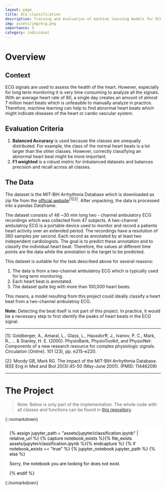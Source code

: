 ```yaml
---
layout: page
title: ECG classification
description: Training and evaluation of machine learning models for ECG classification using nested cross-validation.
img: assets/img/ecg.png
importance: 3
category: individual
---
```


# Overview

## Context

ECG signals are used to assess the health of the heart. However, especially for long term monitoring it is very time consuming to analyze all the signals. With an average heart rate of 80, a single day creates an amount of almost 7 million heart beats which is unfeasible to manually analyze in practice. Therefore, machine learning can help to find abnormal heart beats which might indicate diseases of the heart or cardio vascular system. 

## Evaluation Criteria
1. **Balanced Accuracy** is used because the classes are unequally distributed. For example, the class of the normal heart beats is a lot larger than the other classes. However, correctly classifying an abnormal heart beat might be more important. 
2. **F1 weighted** is a robust metric for imbalanced datasets and balances precision and recall across all classes. 

## The Data

The dataset is the MIT-BIH Arrhythmia Database which is downloaded as zip file from the [official website](https://physionet.org/content/mitdb/1.0.0/)<sup>[1]</sup><sup>[2]</sup>. After unpacking, the data is processed into a pandas Dataframe. 

The dataset consists of 48 ~30 min long two - channel ambulatory ECG recordings which was collected from 47 subjects. A two-channel ambulatroy ECG is a portable device used to monitor and record a patients heart activity over an extended period. The recordings have a resolution of 360 samples per second. Each record as annotated by at least two independent cardiologists. 
The goal is to predict these annotation and to classify the individual heart beat. Therefore, the values at different time points are the data while the annotation is the target to be predicted. 

This dataset is suitable for the task described above for several reasons: 
1. The data is from a two-channel ambulatroy ECG which is typically used for long term monitoring.
2. Each heart beat is annotated.
3. The dataset quite big with more than 100,000 heart beats. 

This means, a model resulting from this project could ideally classify a heart beat from a two-channel ambulatroy ECG.

**Note:** Detecting the beat itself is not part of this project. In practice, it would be a necessary step to first identify the peaks of heart beats in the ECG signal. 

---
[1]: Goldberger, A., Amaral, L., Glass, L., Hausdorff, J., Ivanov, P. C., Mark, R., ... & Stanley, H. E. (2000). PhysioBank, PhysioToolkit, and PhysioNet: Components of a new research resource for complex physiologic signals. Circulation [Online]. 101 (23), pp. e215–e220.

[2]: Moody GB, Mark RG. The impact of the MIT-BIH Arrhythmia Database. IEEE Eng in Med and Biol 20(3):45-50 (May-June 2001). (PMID: 11446209)


---

# The Project
> Note: Below is only part of the implementation. The whole code with all classes and functions can be found in [this repository](https://github.com/lartmann/ECG-Classification).


{::nomarkdown}
<div style="background-color: white; color: black; padding: 1em; border-radius: 8px;">
{% assign jupyter_path = "assets/jupyter/classification.ipynb" | relative_url %}
{% capture notebook_exists %}{% file_exists assets/jupyter/classification.ipynb %}{% endcapture %}
{% if notebook_exists == "true" %}
{% jupyter_notebook jupyter_path %}
{% else %}

<p>Sorry, the notebook you are looking for does not exist.</p>
{% endif %}
</div>
{:/nomarkdown}